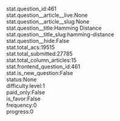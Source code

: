 stat.question_id:461  
stat.question__article__live:None  
stat.question__article__slug:None  
stat.question__title:Hamming Distance  
stat.question__title_slug:hamming-distance  
stat.question__hide:False  
stat.total_acs:19515  
stat.total_submitted:27785  
stat.total_column_articles:15  
stat.frontend_question_id:461  
stat.is_new_question:False  
status:None  
difficulty.level:1  
paid_only:False  
is_favor:False  
frequency:0  
progress:0  
